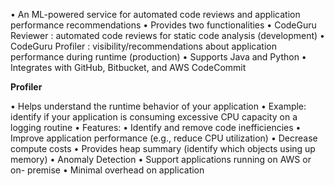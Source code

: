 • An ML-powered service for automated code reviews and application
performance recommendations
• Provides two functionalities
	• CodeGuru Reviewer : automated code reviews for static code analysis (development)
	• CodeGuru Profiler : visibility/recommendations about application performance during runtime (production)
• Supports Java and Python
• Integrates with GitHub, Bitbucket, and AWS CodeCommit

**Profiler**

• Helps understand the runtime behavior of your application
• Example: identify if your application is consuming excessive CPU capacity on a logging routine
• Features:
	• Identify and remove code inefficiencies
	• Improve application performance (e.g., reduce CPU utilization)
	• Decrease compute costs
	• Provides heap summary (identify which objects using up memory)
	• Anomaly Detection
• Support applications running on AWS or on-
premise
• Minimal overhead on application